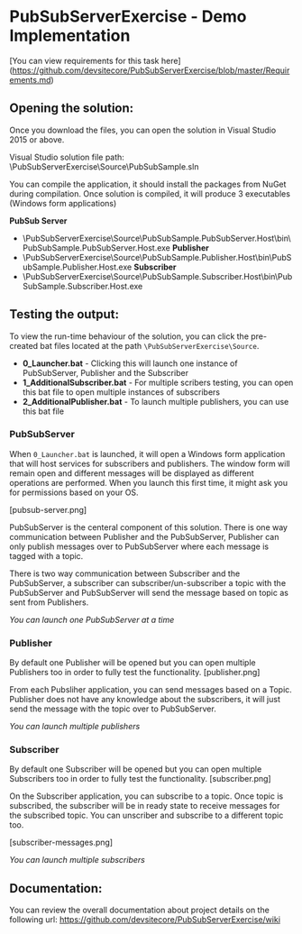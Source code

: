 # PubSubServerExercise - Demo Implementation

[You can view requirements for this task here] (https://github.com/devsitecore/PubSubServerExercise/blob/master/Requirements.md)

## Opening the solution:
Once you download the files, you can open the solution in Visual Studio 2015 or above.

Visual Studio solution file path: \PubSubServerExercise\Source\PubSubSample.sln

You can compile the application, it should install the packages from NuGet during compilation. Once solution is compiled, it will produce 3 executables (Windows form applications)

**PubSub Server**
 - \PubSubServerExercise\Source\PubSubSample.PubSubServer.Host\bin\PubSubSample.PubSubServer.Host.exe
**Publisher**
 - \PubSubServerExercise\Source\PubSubSample.Publisher.Host\bin\PubSubSample.Publisher.Host.exe
**Subscriber**
 - \PubSubServerExercise\Source\PubSubSample.Subscriber.Host\bin\PubSubSample.Subscriber.Host.exe
  
## Testing the output:
 To view the run-time behaviour of the solution, you can click the pre-created bat files located at the path `\PubSubServerExercise\Source`.
 
  - **0_Launcher.bat** - Clicking this will launch one instance of PubSubServer, Publisher and the Subscriber
  - **1_AdditionalSubscriber.bat** - For multiple scribers testing, you can open this bat file to open multiple instances of subscribers
  - **2_AdditionalPublisher.bat** - To launch multiple publishers, you can use this bat file

### PubSubServer
When `0_Launcher.bat` is launched, it will open a Windows form application that will host services for subscribers and publishers. The window form will remain open and different messages will be displayed as different operations are performed. When you launch this first time, it might ask you for permissions based on your OS.

[pubsub-server.png]

PubSubServer is the centeral component of this solution. There is one way communication between Publisher and the PubSubServer, Publisher can only publish messages over to PubSubServer where each message is tagged with a topic.

There is two way communication between Subscriber and the PubSubServer, a subscriber can subscriber/un-subscriber a topic with the PubSubServer and PubSubServer will send the message based on topic as sent from Publishers. 

*You can launch one PubSubServer at a time*

### Publisher
By default one Publisher will be opened but you can open multiple Publishers too in order to fully test the functionality.
[publisher.png]

From each Pubsliher application, you can send messages based on a Topic. Publisher does not have any knowledge about the subscribers, it will just send the message with the topic over to PubSubServer.

*You can launch multiple publishers*

### Subscriber
By default one Subscriber will be opened but you can open multiple Subscribers too in order to fully test the functionality.
[subscriber.png]

On the Subscriber application, you can subscribe to a topic. Once topic is subscribed, the subscriber will be in ready state to receive messages for the subscribed topic. You can unscriber and subscribe to a different topic too.

[subscriber-messages.png]

*You can launch multiple subscribers*

## Documentation:
You can review the overall documentation about project details on the following url: 
https://github.com/devsitecore/PubSubServerExercise/wiki

 

